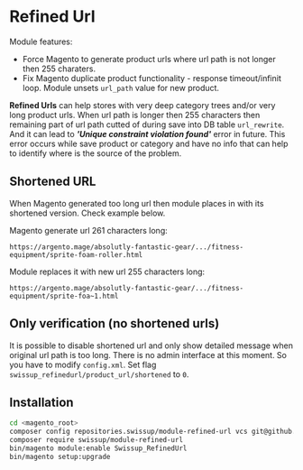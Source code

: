 # Refined Url

Module features:
 -  Force Magento to generate product urls where url path is not longer then 255 charaters.
 -  Fix Magento duplicate product functionality - response timeout/infinit loop. Module unsets `url_path` value for new product.

**Refined Urls** can help stores with very deep category trees and/or very long product urls. When url path is longer then 255 characters then remaining part of url path cutted of during save into DB table `url_rewrite`. And it can lead to ***'Unique constraint violation found'*** error in future. This error occurs while save product or category and have no info that can help to identify where is the source of the problem.

## Shortened URL

When Magento generated too long url then module places in with its shortened version. Check example below.

Magento generate url 261 characters long:

```
https://argento.mage/absolutly-fantastic-gear/.../fitness-equipment/sprite-foam-roller.html
```

Module replaces it with new url 255 characters long:

```
https://argento.mage/absolutly-fantastic-gear/.../fitness-equipment/sprite-foa~1.html
```

## Only verification (no shortened urls)

It is possible to disable shortened url and only show detailed message when original url path is too long. There is no admin interface at this moment. So you have to modify `config.xml`. Set flag `swissup_refinedurl/product_url/shortened` to `0`.

## Installation

```bash
cd <magento_root>
composer config repositories.swissup/module-refined-url vcs git@github.com:swissup/module-refined-url.git
composer require swissup/module-refined-url
bin/magento module:enable Swissup_RefinedUrl
bin/magento setup:upgrade
```
